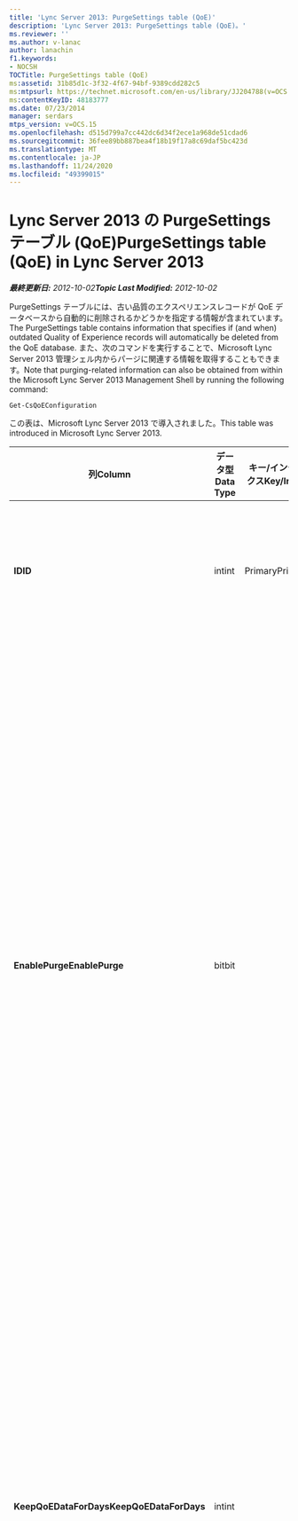 ```yaml
---
title: 'Lync Server 2013: PurgeSettings table (QoE)'
description: 'Lync Server 2013: PurgeSettings table (QoE)。'
ms.reviewer: ''
ms.author: v-lanac
author: lanachin
f1.keywords:
- NOCSH
TOCTitle: PurgeSettings table (QoE)
ms:assetid: 31b85d1c-3f32-4f67-94bf-9389cdd282c5
ms:mtpsurl: https://technet.microsoft.com/en-us/library/JJ204788(v=OCS.15)
ms:contentKeyID: 48183777
ms.date: 07/23/2014
manager: serdars
mtps_version: v=OCS.15
ms.openlocfilehash: d515d799a7cc442dc6d34f2ece1a968de51cdad6
ms.sourcegitcommit: 36fee89bb887bea4f18b19f17a8c69daf5bc423d
ms.translationtype: MT
ms.contentlocale: ja-JP
ms.lasthandoff: 11/24/2020
ms.locfileid: "49399015"
---
```

# <a name="purgesettings-table-qoe-in-lync-server-2013"></a><span data-ttu-id="9d6e8-103">Lync Server 2013 の PurgeSettings テーブル (QoE)</span><span class="sxs-lookup"><span data-stu-id="9d6e8-103">PurgeSettings table (QoE) in Lync Server 2013</span></span>

<div data-xmlns="http://www.w3.org/1999/xhtml">

<div class="topic" data-xmlns="http://www.w3.org/1999/xhtml" data-msxsl="urn:schemas-microsoft-com:xslt" data-cs="https://msdn.microsoft.com/">

<div data-asp="https://msdn2.microsoft.com/asp">



</div>

<div id="mainSection">

<div id="mainBody"><span data-ttu-id="9d6e8-104">

<span> </span></span><span class="sxs-lookup"><span data-stu-id="9d6e8-104">

<span> </span></span></span>

<span data-ttu-id="9d6e8-105">_**最終更新日:** 2012-10-02_</span><span class="sxs-lookup"><span data-stu-id="9d6e8-105">_**Topic Last Modified:** 2012-10-02_</span></span>

<span data-ttu-id="9d6e8-106">PurgeSettings テーブルには、古い品質のエクスペリエンスレコードが QoE データベースから自動的に削除されるかどうかを指定する情報が含まれています。</span><span class="sxs-lookup"><span data-stu-id="9d6e8-106">The PurgeSettings table contains information that specifies if (and when) outdated Quality of Experience records will automatically be deleted from the QoE database.</span></span> <span data-ttu-id="9d6e8-107">また、次のコマンドを実行することで、Microsoft Lync Server 2013 管理シェル内からパージに関連する情報を取得することもできます。</span><span class="sxs-lookup"><span data-stu-id="9d6e8-107">Note that purging-related information can also be obtained from within the Microsoft Lync Server 2013 Management Shell by running the following command:</span></span>

    Get-CsQoEConfiguration

<span data-ttu-id="9d6e8-108">この表は、Microsoft Lync Server 2013 で導入されました。</span><span class="sxs-lookup"><span data-stu-id="9d6e8-108">This table was introduced in Microsoft Lync Server 2013.</span></span>


<table>
<colgroup>
<col style="width: 25%" />
<col style="width: 25%" />
<col style="width: 25%" />
<col style="width: 25%" />
</colgroup>
<thead>
<tr class="header">
<th><span data-ttu-id="9d6e8-109"><strong>列</strong></span><span class="sxs-lookup"><span data-stu-id="9d6e8-109"><strong>Column</strong></span></span></th>
<th><span data-ttu-id="9d6e8-110"><strong>データ型</strong></span><span class="sxs-lookup"><span data-stu-id="9d6e8-110"><strong>Data Type</strong></span></span></th>
<th><span data-ttu-id="9d6e8-111"><strong>キー/インデックス</strong></span><span class="sxs-lookup"><span data-stu-id="9d6e8-111"><strong>Key/Index</strong></span></span></th>
<th><span data-ttu-id="9d6e8-112"><strong>詳細</strong></span><span class="sxs-lookup"><span data-stu-id="9d6e8-112"><strong>Details</strong></span></span></th>
</tr>
</thead>
<tbody>
<tr class="odd">
<td><p><span data-ttu-id="9d6e8-113"><strong>ID</strong></span><span class="sxs-lookup"><span data-stu-id="9d6e8-113"><strong>ID</strong></span></span></p></td>
<td><p><span data-ttu-id="9d6e8-114">int</span><span class="sxs-lookup"><span data-stu-id="9d6e8-114">int</span></span></p></td>
<td><p><span data-ttu-id="9d6e8-115">Primary</span><span class="sxs-lookup"><span data-stu-id="9d6e8-115">Primary</span></span></p></td>
<td><p><span data-ttu-id="9d6e8-116">QoE の消去設定のコレクションの一意の識別子です。</span><span class="sxs-lookup"><span data-stu-id="9d6e8-116">Unique identifier for the collection of QoE purge settings.</span></span></p></td>
</tr>
<tr class="even">
<td><p><span data-ttu-id="9d6e8-117"><strong>EnablePurge</strong></span><span class="sxs-lookup"><span data-stu-id="9d6e8-117"><strong>EnablePurge</strong></span></span></p></td>
<td><p><span data-ttu-id="9d6e8-118">bit</span><span class="sxs-lookup"><span data-stu-id="9d6e8-118">bit</span></span></p></td>
<td></td>
<td><p><span data-ttu-id="9d6e8-119">True (1) に設定すると、Microsoft Lync Server 2013 は、古いレコードを QoE データベースから定期的に削除します。</span><span class="sxs-lookup"><span data-stu-id="9d6e8-119">When set to True (1) Microsoft Lync Server 2013 will periodically purge outdated records from the QoE database.</span></span> <span data-ttu-id="9d6e8-120">パージは、PurgeHour 設定によって指定されたサントメで毎日行われます。</span><span class="sxs-lookup"><span data-stu-id="9d6e8-120">Purging will take place each day at the tome specified by the PurgeHour setting.</span></span> <span data-ttu-id="9d6e8-121">False (0) に設定すると、レコードはデータベースから自動的に削除されません。</span><span class="sxs-lookup"><span data-stu-id="9d6e8-121">If set to False (0) then records will not be automatically purged from the database.</span></span> <span data-ttu-id="9d6e8-122">既定値は True です。</span><span class="sxs-lookup"><span data-stu-id="9d6e8-122">The default value is True.</span></span></p></td>
</tr>
<tr class="odd">
<td><p><span data-ttu-id="9d6e8-123"><strong>KeepQoEDataForDays</strong></span><span class="sxs-lookup"><span data-stu-id="9d6e8-123"><strong>KeepQoEDataForDays</strong></span></span></p></td>
<td><p><span data-ttu-id="9d6e8-124">int</span><span class="sxs-lookup"><span data-stu-id="9d6e8-124">int</span></span></p></td>
<td></td>
<td><p><span data-ttu-id="9d6e8-125">データベースから削除される QoE レコード (日数) を指定します。 [削除] が有効になっていると、この値よりも古い QoE レコードはデータベースから削除されます。</span><span class="sxs-lookup"><span data-stu-id="9d6e8-125">Specifies the age of QoE records (in days) that will be purged from the database: if purging is enabled, QoE records older than this value will be removed from the database.</span></span> <span data-ttu-id="9d6e8-126">既定値は60日です。</span><span class="sxs-lookup"><span data-stu-id="9d6e8-126">The default value is 60 days.</span></span></p></td>
</tr>
<tr class="even">
<td><p><span data-ttu-id="9d6e8-127"><strong>PurgeHour</strong></span><span class="sxs-lookup"><span data-stu-id="9d6e8-127"><strong>PurgeHour</strong></span></span></p></td>
<td><p><span data-ttu-id="9d6e8-128">int</span><span class="sxs-lookup"><span data-stu-id="9d6e8-128">int</span></span></p></td>
<td></td>
<td><p><span data-ttu-id="9d6e8-129">データベースの消去が行われるローカル時刻を指定します。</span><span class="sxs-lookup"><span data-stu-id="9d6e8-129">Specifies the local time of day when database purging will take place.</span></span> <span data-ttu-id="9d6e8-130">時刻は24時間制を使用して指定します。0は午前0時 (12:00 AM)、23は 11:00 PM を表します。</span><span class="sxs-lookup"><span data-stu-id="9d6e8-130">The time of day is specified using a 24-hour clock, with 0 representing midnight (12:00 AM) and 23 representing 11:00 PM.</span></span> <span data-ttu-id="9d6e8-131">時刻を指定できるのは1日の時間のみです。10の値 (10:00 AM) は許可されていますが、10.5 の 10:30 (10:30 AM を示す) は使用できません。</span><span class="sxs-lookup"><span data-stu-id="9d6e8-131">Note that you can only specify the hour of the day: a value of 10 (indicating 10:00 AM) is allowed, but a value of 10:30 of 10.5 (indicating 10:30 AM) is not allowed.</span></span> <span data-ttu-id="9d6e8-132">既定値は 1 (1:00 AM) です。</span><span class="sxs-lookup"><span data-stu-id="9d6e8-132">The default value is 1 (1:00 AM).</span></span> <span data-ttu-id="9d6e8-133">データベースの消去が行われるローカル時刻を指定します。</span><span class="sxs-lookup"><span data-stu-id="9d6e8-133">Specifies the local time of day when database purging will take place.</span></span> <span data-ttu-id="9d6e8-134">時刻は24時間制を使用して指定します。0は午前0時 (12:00 AM)、23は 11:00 PM を表します。</span><span class="sxs-lookup"><span data-stu-id="9d6e8-134">The time of day is specified using a 24-hour clock, with 0 representing midnight (12:00 AM) and 23 representing 11:00 PM.</span></span> <span data-ttu-id="9d6e8-135">時刻を指定できるのは1日の時間のみです。10の値 (10:00 AM) は許可されていますが、10.5 の 10:30 (10:30 AM を示す) は使用できません。</span><span class="sxs-lookup"><span data-stu-id="9d6e8-135">Note that you can only specify the hour of the day: a value of 10 (indicating 10:00 AM) is allowed, but a value of 10:30 of 10.5 (indicating 10:30 AM) is not allowed.</span></span> <span data-ttu-id="9d6e8-136">既定値は 1 (1:00 AM) です。</span><span class="sxs-lookup"><span data-stu-id="9d6e8-136">The default value is 1 (1:00 AM).</span></span></p></td>
</tr>
</tbody>
</table><span data-ttu-id="9d6e8-137">


</div>

<span> </span>

</div>

</div>

</span><span class="sxs-lookup"><span data-stu-id="9d6e8-137">


</div>

<span> </span>

</div>

</div>

</span></span></div>


